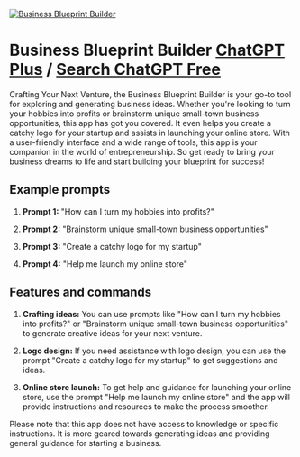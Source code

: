 
[![Business Blueprint Builder](https://files.oaiusercontent.com/file-KgjDZyTQPPg6MFPDsc1qGqN1?se=2123-10-18T13%3A41%3A20Z&sp=r&sv=2021-08-06&sr=b&rscc=max-age%3D31536000%2C%20immutable&rscd=attachment%3B%20filename%3D3a5d15ff-83bd-4413-b4bf-875d4a2dad7d.webp&sig=vNvU0/2JFgiIuzKaXFT0OlaFtpZ3vCfxysNt/tH17lI%3D)](https://chat.openai.com/g/g-3QWQwnWzn-business-blueprint-builder)

# Business Blueprint Builder [ChatGPT Plus](https://chat.openai.com/g/g-3QWQwnWzn-business-blueprint-builder) / [Search ChatGPT Free](https://gptcall.net/index.html#/?search=Business%20Blueprint%20Builder)

Crafting Your Next Venture, the Business Blueprint Builder is your go-to tool for exploring and generating business ideas. Whether you're looking to turn your hobbies into profits or brainstorm unique small-town business opportunities, this app has got you covered. It even helps you create a catchy logo for your startup and assists in launching your online store. With a user-friendly interface and a wide range of tools, this app is your companion in the world of entrepreneurship. So get ready to bring your business dreams to life and start building your blueprint for success!

## Example prompts

1. **Prompt 1:** "How can I turn my hobbies into profits?"

2. **Prompt 2:** "Brainstorm unique small-town business opportunities"

3. **Prompt 3:** "Create a catchy logo for my startup"

4. **Prompt 4:** "Help me launch my online store"

## Features and commands

1. **Crafting ideas:** You can use prompts like "How can I turn my hobbies into profits?" or "Brainstorm unique small-town business opportunities" to generate creative ideas for your next venture.

2. **Logo design:** If you need assistance with logo design, you can use the prompt "Create a catchy logo for my startup" to get suggestions and ideas.

3. **Online store launch:** To get help and guidance for launching your online store, use the prompt "Help me launch my online store" and the app will provide instructions and resources to make the process smoother.

Please note that this app does not have access to knowledge or specific instructions. It is more geared towards generating ideas and providing general guidance for starting a business.



